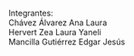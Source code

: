 Integrantes:<br>
Chávez Álvarez Ana Laura<br>
Hervert Zea Laura Yaneli<br>
Mancilla Gutiérrez Edgar Jesús

